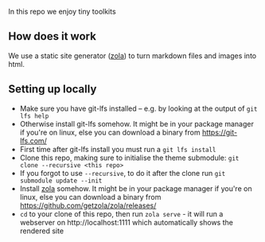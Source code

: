 In this repo we enjoy tiny toolkits

## How does it work
We use a static site generator ([zola]) to turn markdown files and images into html.

## Setting up locally
- Make sure you have git-lfs installed – e.g. by looking at the output of `git lfs help`
- Otherwise install git-lfs somehow. It might be in your package manager if you're on linux, else you can download a binary from https://git-lfs.com/
- First time after git-lfs install you must run a `git lfs install`
- Clone this repo, making sure to initialise the theme submodule: `git clone --recursive <this repo>`
- If you forgot to use `--recursive`, to do it after the clone run `git submodule update --init`
- Install [zola] somehow. It might be in your package manager if you're on linux, else you can download a binary from https://github.com/getzola/zola/releases/
- `cd` to your clone of this repo, then run `zola serve` - it will run a webserver on http://localhost:1111 which automatically shows the rendered site

[zola]: https://www.getzola.org/
